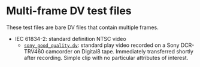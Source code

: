# Multi-frame DV test files

These test files are bare DV files that contain multiple frames.

- IEC 61834-2: standard definition NTSC video
  - [`sony_good_quality.dv`](sony_good_quality.dv): standard play video recorded on a Sony DCR-TRV460 camcorder on Digital8 tape.  Immediately transferred shortly after recording.  Simple clip with no particular attributes of interest.
